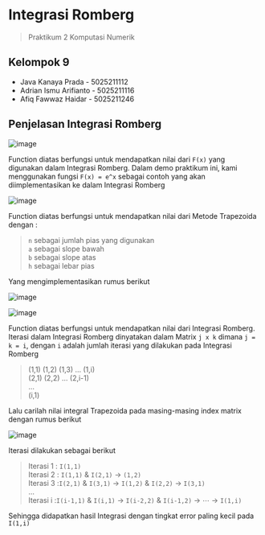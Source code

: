 # Integrasi Romberg

> Praktikum 2 Komputasi Numerik

## **Kelompok 9**
- Java Kanaya Prada - 5025211112
- Adrian Ismu Arifianto - 5025211116
- Afiq Fawwaz Haidar - 5025211246

## Penjelasan Integrasi Romberg

![image](https://user-images.githubusercontent.com/70834506/208913594-adb379b9-5a81-47f5-903c-a6391ff532c9.png)

Function diatas berfungsi untuk mendapatkan nilai dari `F(x)` yang digunakan dalam Integrasi Romberg. Dalam demo praktikum ini, kami menggunakan fungsi `F(x) = e^x` sebagai contoh yang akan diimplementasikan ke dalam Integrasi Romberg

![image](https://user-images.githubusercontent.com/70834506/208913942-67267733-e1d3-4eb9-b5cc-ea6e8fafb46e.png)

Function diatas berfungsi untuk mendapatkan nilai dari Metode Trapezoida dengan :
>`n` sebagai jumlah pias yang digunakan\
`a` sebagai slope bawah\
`b` sebagai slope atas\
`h` sebagai lebar pias

Yang mengimplementasikan rumus berikut

![image](https://user-images.githubusercontent.com/70834506/208916277-00cff3a3-32d2-4ac9-99f4-6f1f906f2f03.png)

![image](https://user-images.githubusercontent.com/70834506/208916693-7522093d-c409-4ac0-956b-c2532b6dd219.png)

Function diatas berfungsi untuk mendapatkan nilai dari Integrasi Romberg. Iterasi dalam Integrasi Romberg dinyatakan dalam Matrix `j x k` dimana `j = k = i`, dengan `i` adalah jumlah iterasi yang dilakukan pada Integrasi Romberg

>(1,1) (1,2) (1,3) … (1,i)\
(2,1) (2,2) … (2,i-1)\
...\
(i,1)

Lalu carilah nilai integral Trapezoida pada masing-masing index matrix dengan rumus berikut

![image](https://user-images.githubusercontent.com/70834506/208927463-504ad6d3-cb3a-4422-ba0d-0f0215937280.png)

Iterasi dilakukan sebagai berikut

> Iterasi 1 : `I(1,1)`\
Iterasi 2 : `I(1,1)` & `I(2,1)` → `(1,2)`\
Iterasi 3 :`I(2,1)` & `I(3,1)` → `I(1,2)` & `I(2,2)` → `I(3,1)`\
...\
Iterasi i :`I(i-1,1)` & `I(i,1)` → `I(i-2,2)` & `I(i-1,2)` → ⋯ → `I(1,i)`

Sehingga didapatkan hasil Integrasi dengan tingkat error paling kecil pada `I(1,i)`
